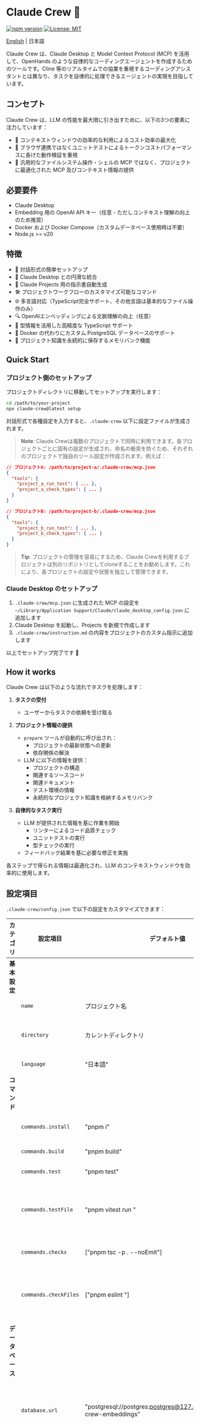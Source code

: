 # Claude Crew 🤖

[![npm version](https://badge.fury.io/js/claude-crew.svg)](https://badge.fury.io/js/claude-crew)
[![License: MIT](https://img.shields.io/badge/License-MIT-yellow.svg)](https://opensource.org/licenses/MIT)

[English](README.md) | 日本語

Claude Crew は、Claude Desktop と Model Context Protocol (MCP) を活用して、OpenHands のような自律的なコーディングエージェントを作成するためのツールです。Cline 等のリアルタイムでの協業を重視するコーディングアシスタントとは異なり、タスクを自律的に処理できるエージェントの実現を目指しています。

## コンセプト

Claude Crew は、LLM の性能を最大限に引き出すために、以下の3つの要素に注力しています：

- 🎯 コンテキストウィンドウの効率的な利用によるコスト効率の最大化
- 🧪 ブラウザ連携ではなくユニットテストによるトークンコストパフォーマンスに長けた動作検証を重視
- 🔄 汎用的なファイルシステム操作・シェルの MCP ではなく、プロジェクトに最適化された MCP 及びコンテキスト情報の提供

## 必要要件

- Claude Desktop
- Embedding 用の OpenAI API キー（任意 - ただしコンテキスト理解の向上のため推奨）
- Docker および Docker Compose（カスタムデータベース使用時は不要）
- Node.js >= v20

## 特徴

- 🚀 対話形式の簡単セットアップ
- 🔄 Claude Desktop との円滑な統合
- 📝 Claude Projects 用の指示書自動生成
- 🛠️ プロジェクトワークフローのカスタマイズ可能なコマンド
- 🌐 多言語対応（TypeScript完全サポート、その他言語は基本的なファイル操作のみ）
- 🔍 OpenAIエンベッディングによる文脈理解の向上（任意）
- 💪 型情報を活用した高精度な TypeScript サポート
- 🔌 Docker の代わりにカスタム PostgreSQL データベースのサポート
- 🧠 プロジェクト知識を永続的に保存するメモリバンク機能

## Quick Start

### プロジェクト側のセットアップ

プロジェクトディレクトリに移動してセットアップを実行します：

```bash
cd /path/to/your-project
npx claude-crew@latest setup
```

対話形式で各種設定を入力すると、`.claude-crew` 以下に設定ファイルが生成されます。

> **Note**: Claude Crewは複数のプロジェクトで同時に利用できます。各プロジェクトごとに固有の設定が生成され、命名の衝突を防ぐため、それぞれのプロジェクトで独自のツール設定が作成されます。例えば：

```json
// プロジェクトA: /path/to/project-a/.claude-crew/mcp.json
{
  "tools": {
    "project_a_run_test": { ... },
    "project_a_check_types": { ... }
  }
}

// プロジェクトB: /path/to/project-b/.claude-crew/mcp.json
{
  "tools": {
    "project_b_run_test": { ... },
    "project_b_check_types": { ... }
  }
}
```

> **Tip**: プロジェクトの管理を容易にするため、Claude Crewを利用するプロジェクトは別のリポジトリとしてcloneすることをお勧めします。これにより、各プロジェクトの設定や状態を独立して管理できます。

### Claude Desktop のセットアップ

1. `.claude-crew/mcp.json` に生成された MCP の設定を `~/Library/Application Support/Claude/claude_desktop_config.json` に追加します
2. Claude Desktop を起動し、Projects を新規で作成します
3. `.claude-crew/instruction.md` の内容をプロジェクトのカスタム指示に追加します

以上でセットアップ完了です 🎉

## How it works

Claude Crew は以下のような流れでタスクを処理します：

1. **タスクの受付**

   - ユーザーからタスクの依頼を受け取る

2. **プロジェクト情報の提供**

   - `prepare` ツールが自動的に呼び出され：
     - プロジェクトの最新状態への更新
     - 依存関係の解決
   - LLM に以下の情報を提供：
     - プロジェクトの構造
     - 関連するソースコード
     - 関連ドキュメント
     - テスト環境の情報
     - 永続的なプロジェクト知識を格納するメモリバンク

3. **自律的なタスク実行**
   - LLM が提供された情報を基に作業を開始
     - リンターによるコード品質チェック
     - ユニットテストの実行
     - 型チェックの実行
   - フィードバック結果を基に必要な修正を実施

各ステップで得られる情報は最適化され、LLM のコンテキストウィンドウを効率的に使用します。

## 設定項目

`.claude-crew/config.json` で以下の設定をカスタマイズできます：

| カテゴリ         | 設定項目              | デフォルト値                                                           | 説明                                                                     |
| ---------------- | --------------------- | ---------------------------------------------------------------------- | ------------------------------------------------------------------------ |
| **基本設定**     |
|                  | `name`                | プロジェクト名                                                         | プロジェクト名                                                           |
|                  | `directory`           | カレントディレクトリ                                                   | プロジェクトのルートディレクトリ                                         |
|                  | `language`            | "日本語"                                                               | Claude との対話言語                                                      |
| **コマンド**     |
|                  | `commands.install`    | "pnpm i"                                                               | 依存関係のインストールコマンド                                           |
|                  | `commands.build`      | "pnpm build"                                                           | ビルドコマンド                                                           |
|                  | `commands.test`       | "pnpm test"                                                            | テスト実行コマンド                                                       |
|                  | `commands.testFile`   | "pnpm vitest run <file>"                                               | 単一ファイルのテストコマンド。<file> が絶対パスに置換されます。          |
|                  | `commands.checks`     | ["pnpm tsc -p . --noEmit"]                                             | 型チェックなどの検証コマンド                                             |
|                  | `commands.checkFiles` | ["pnpm eslint <files>"]                                                | 特定ファイルの検証コマンド。<files>が絶体パスの一覧に置換されます。      |
| **データベース** |
|                  | `database.url`        | "postgresql://postgres:postgres@127.0.0.1:6432/claude-crew-embeddings" | PostgreSQL接続URL。customDbがtrueの場合は自前のDB URLを指定します        |
|                  | `database.port`       | 6432                                                                   | 内蔵Docker DB用ポート番号（customDbがtrueの場合は無視されます）          |
|                  | `database.customDb`   | false                                                                  | trueに設定するとDockerの代わりに自前のPostgreSQLデータベースを使用します |

## インテグレーション

Claude Crew は、拡張機能として複数のインテグレーションを提供しています。設定ファイルの `integrations` セクションで有効化および設定できます。

## 他のMCPツールとの協業

Claude Crew は他のMCPツールと併用することができますが、以下のガイドラインに従うことを推奨します：

### 同種のツールの無効化を推奨

`filesystem`や`claude-code`などの同種のツールは無効にすることを推奨します。

**理由：**

- 選択肢が少ないほど、AIエージェントは迷いなくタスクを進めることができます
- 重複する機能があると、AIエージェントが最適なツールを選択するのに余計なコンテキストを消費する可能性があります

### ブラウザ操作ツールの利用

`playwright-mcp`などのブラウザ操作ツールを併用することで、ブラウザアクセスを含むタスクも実行可能です。ただし、以下の点を考慮してください：

- ブラウザ操作による動作確認は、ユニットテストに比べてコンテキストを多く消費する傾向があります
- ユニットテストで十分な検証が可能な場合は、ブラウザ操作ツールの使用は非推奨です
- ユニットテストでの確認が難しい場合（例：UIの視覚的な確認、複雑なユーザーインタラクションの検証など）は、ブラウザ操作ツールの使用を検討してください

### カスタムインストラクションの追加

現時点では、他のツールの利用に関するカスタムインストラクションを自動的に統合する機能は提供されていません。

代替手段：

- CLIで生成されたインストラクション（`.claude-crew/instruction.md`）に手動で追記する
- 追加のツールに関する指示は、プロジェクトのカスタムインストラクションに直接追加してください

### 利用可能なインテグレーション

#### TypeScript インテグレーション

TypeScript プロジェクトのサポートを強化するインテグレーションです。

```json
{
  "name": "typescript",
  "config": {
    "tsConfigFilePath": "./tsconfig.json"
  }
}
```

| 設定項目           | 説明                              |
| ------------------ | --------------------------------- |
| `tsConfigFilePath` | TypeScript の設定ファイルへのパス |

**提供するツール:**

- `{project_name}-search-typescript-declaration` - 識別子（関数名、クラス名、インターフェース名など）からTypeScriptの宣言を検索

#### RAG インテグレーション (Retrieval-Augmented Generation)

プロジェクト内の関連ドキュメントや情報を検索するための拡張機能です。

```json
{
  "name": "rag",
  "config": {
    "provider": {
      "type": "openai",
      "apiKey": "your-openai-api-key",
      "model": "text-embedding-ada-002"
    }
  }
}
```

| 設定項目          | デフォルト値             | 説明                                                         |
| ----------------- | ------------------------ | ------------------------------------------------------------ |
| `provider.type`   | "openai"                 | 埋め込みプロバイダーのタイプ（現在は "openai" のみサポート） |
| `provider.apiKey` | -                        | OpenAI API キー                                              |
| `provider.model`  | "text-embedding-ada-002" | 使用する埋め込みモデル                                       |

**提供するツール:**

- `{project_name}-find-relevant-documents` - クエリに基づいて関連するドキュメントを検索
- `{project_name}-find-relevant-resources` - クエリに基づいて関連するリソースを検索

## メモリバンク

Claude Crew では`.claude-crew/memory-bank.md`ファイルを作成し、プロジェクトの永続的な知識を保存します。このファイルは各タスクの開始時に自動的に読み込まれ、以下のセクションが含まれています：

- プロジェクト概要
- プロダクトコンテキスト
- システムパターン
- コーディングガイドライン

メモリバンクはプロジェクト開発全体を通じて更新され、AIエージェントのための知識リポジトリとして機能します。

## スニペット

Claude Desktop では MCP の自動承認機能がないため、自動承認を行うためのスクリプトを提供します。必須ではなく、オプショナルです。

このスニペットは以下の機能を提供します：

### 主な機能

- **ツールの自動承認**: 信頼できるツール（`claude-crew-`で始まるツール）の実行を自動的に承認
- **メッセージ送信の制御**: 特に日本語で推奨. Ctrl+Enterでの送信を可能に（オプション）

### 使用方法

1. スニペットの生成:

```bash
# 基本的な使用方法
npx claude-crew@latest create-snippet

# Enterキーでの送信を無効化する場合
npx claude-crew@latest create-snippet --disable-send-enter

# 出力ファイルを指定する場合
npx claude-crew@latest create-snippet --outfile path/to/snippet.js
```

2. Claude Desktopでの適用:
   - Claude Desktopを起動
   - `Cmd + Alt + Shift + i`を押してデベロッパーコンソールを開く
   - 生成されたスニペットの内容をコンソールに貼り付けて実行

### オプション

| オプション             | デフォルト値             | 説明                                              |
| ---------------------- | ------------------------ | ------------------------------------------------- |
| `--disable-send-enter` | `false`                  | `true`の場合、Enterキーでのメッセージ送信を無効化 |
| `--outfile`            | `claude_crew_snippet.js` | 生成されるスニペットの出力先ファイルパス          |

## CLIコマンド

Claude Crewは以下のCLIコマンドを提供します：

- `setup` - インタラクティブなプロジェクトセットアップ
- `setup-db` - データベースを手動でセットアップ（再インストール時に便利）
- `clean` - Dockerコンテナとボリュームを削除してセットアップ前の状態にリセット
- `serve-mcp` - Claude Desktop連携用のMCPサーバーを実行
- `create-snippet` - Claude Desktop用のヘルパースクリプトを生成
  - `--disable-send-enter` - Enterキーでのメッセージ送信を無効化（デフォルト: false）
  - `--outfile` - 出力ファイルパス（デフォルト: claude_crew_snippet.js）

## コントリビューション

コントリビューションは大歓迎です！以下の方法で参加できます：

- バグ報告や機能要望は Issue で
- 改善案は Pull Request で

## ライセンス

このプロジェクトは MIT ライセンスの下で公開されています。詳細は [LICENSE](LICENSE) ファイルをご覧ください。
